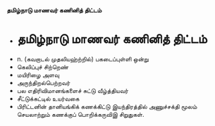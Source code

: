 **தமிழ்நாடு மாணவர் கணினித் திட்டம்**
- # தமிழ்நாடு மாணவர் கணினித் திட்டம்
- n. (கவறாடல் முதலியஹ்ற்றில்) பகடைப்புள்ளி ஒன்று
- கெலிப்புச் சிற்றெண்
- மயிரிழை அளவு
- அருந்திறல்பெற்றவர்
- பல எதிரிவிமானங்களைச் சுட்டு வீழ்த்தியவர்
- சீட்டுக்கட்டில் உயர்வகை
- பிரிட்டனின் தானியங்கிக் கணக்கிட்டு இயந்திரத்தில் அணுச்சக்தி மூலம் செயலாற்றும் கணக்குப் பொறிக்கருவிஇ சிறுதுகள்.

